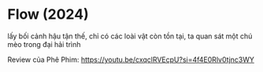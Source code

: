 # Flow (2024)

lấy bối cảnh hậu tận thế, chỉ có các loài vật còn tồn tại, ta quan sát một chú mèo trong đại hải trình

Review của Phê Phim: https://youtu.be/cxqclRVEcpU?si=4f4E0Rlv0tjnc3WY